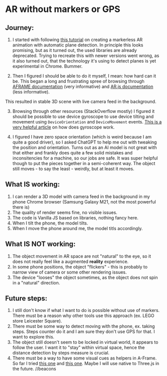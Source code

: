 # AR without markers or GPS

## Journey:

1.  I started with following [this tutorial](https://urish.medium.com/web-powered-augmented-reality-a-hands-on-tutorial-9e6a882e323e) on creating a markerless AR animation with automatic plane detection. In principle this looks promising, but as it turned out, the used libraries are already deprecated. Trying to recreate this with newer versions went wrong, as it also turned out, that the technology it's using to detect planes is yet experimental in Chrome. Bummer.

2.  Then I figured I should be able to do it myself, I mean: how hard can it be. This began a long and frustrating spree of browsing through [AFRAME documentation](https://aframe.io/) (very informative) and [AR.js documentation](https://ar-js-org.github.io/AR.js-Docs/) (less informative).

This resulted in stable 3D scene with live camera feed in the background.

3.  Browsing through other resources (StackOverflow mostly) I figured it should be possible to use device gyroscope to use device tilting and movement using `DeviceOrientation` and `DeviceMovement` events. [This is a very helpful article](https://medium.com/chip-monks/whats-a-gyroscope-and-accelerometer-doing-in-my-mobile-device-eb7acbdfa4e0) on how does gyroscope work.

4.  I figured I have zero space orientation (which is weird because I am quite a good driver), so I asked ChatGPT to help me out with tweaking the position and orientation. Turns out as an AI model is not great with that either and frankly does quite a few solid mistakes and inconsitencies for a machine, so our jobs are safe. It was super helpful though to put the pieces together in a semi-coherent way. The object still moves - to say the least - weirdly, but at least it moves.

## What IS working:

1. I can render a 3D model with camera feed in the background in my phone Chrome browser (Samsung Galaxy M21, not the most powerful there is)
2. The quality of render seems fine, no visible issues.
3. The code is Vanilla JS based on libraries, nothing fancy here.
4. When I tilt the phone, the model tilts.
5. When I move the phone around me, the model titls accordingly.

## What IS NOT working:

1. The object movement in AR space are not "natural" to the eye, so it does not really feel like a augmented **reality** experience.
2. In some phone positions, the object "flickers" - this is probably to narrow view of camera or some other rendering issues.
3. The device "looses" the object sometimes, as the object does not spin in a "natural" direction.

## Future steps:

1. I still don't know if what I want to do is possible without use of markers. There must be a reason why other tools use this approach (ex. LEGO store Leicester Square).
2. There must be some way to detect moving with the phone, ex. taking steps. Steps counter do it and I am sure they don't use GPS for that. I want to explore this.
3. The object still doesn't seem to be locked in virtual world, it appears to follow the user. I want it to "stay" within virtual space, hence the distance detection by steps measure is crucial.
4. There must be a way to have some visual cues as helpers in A-Frame. So far I tried [this one](https://github.com/fcor/arjs-gestures) and [this one](https://github.com/c-frame/aframe-extras/tree/master/src/controls). Maybe I will use native to Three.js in the future.
   //beacons
